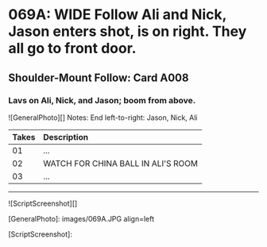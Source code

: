 # 069A: WIDE Follow Ali and Nick, Jason enters shot, is on right. They all go to front door.

## Shoulder-Mount Follow: Card A008

### Lavs on Ali, Nick, and Jason; boom from above.

![GeneralPhoto][]
Notes: End left-to-right: Jason, Nick, Ali

| Takes | Description |
|:---|:----|
| 01 | ... |
| 02 | WATCH FOR CHINA BALL IN ALI'S ROOM |
| 03 | ... |

----

![ScriptScreenshot][]


[GeneralPhoto]:  images/069A.JPG align=left

[ScriptScreenshot]: 